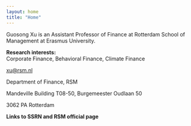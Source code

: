 ```yaml
---
layout: home
title: "Home"
---
```


Guosong Xu is an Assistant Professor of Finance at Rotterdam School of Management at Erasmus University. 

<p style="margin-bottom:10px"><strong>Research interests:</strong><br>
Corporate Finance, Behavioral Finance, Climate Finance<p>

<p style="margin-bottom:1px"><a href="mailto:xu@rsm.nl">xu@rsm.nl</a></p>
<p style="margin-bottom:1px">Department of Finance, RSM</p>
<p style="margin-bottom:1px">Mandeville Building T08-50, Burgemeester Oudlaan 50</p>
<p style="margin-bottom:1px">3062 PA Rotterdam</p>

<p style="margin-bottom:1px"><strong> Links to <a href="https://papers.ssrn.com/sol3/cf_dev/AbsByAuth.cfm?per_id=2291312" target="_blank" rel="noreferrer noopener" aria-label=" (opens in a new tab)" style="text-decoration:none;">SSRN</a> and <a rel="noreferrer noopener" href="https://www.rsm.nl/people/guosong-xu/" target="_blank" style="text-decoration:none;">RSM official page</a></strong></p>
